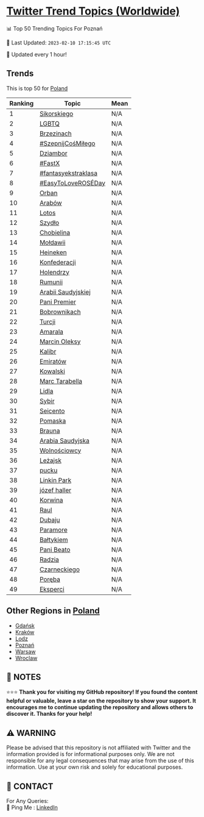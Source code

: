 [Twitter Trend Topics (Worldwide)](https://github.com/ErcinDedeoglu/Twitter-Trend-Topics)
==========


📊 Top 50 Trending Topics For Poznań

📆 Last Updated: `2023-02-10 17:15:45 UTC`

🔧 Updated every 1 hour!


## Trends

This is top 50 for [Poland](</Poland>)

| Ranking | Topic | Mean |
| ------- | ------------ | ------------ |
| 1 | [Sikorskiego](http://twitter.com/search?q=Sikorskiego) | N/A |
| 2 | [LGBTQ](http://twitter.com/search?q=LGBTQ) | N/A |
| 3 | [Brzezinach](http://twitter.com/search?q=Brzezinach) | N/A |
| 4 | [#SzepnijCośMiłego](http://twitter.com/search?q=%23SzepnijCo%c5%9bMi%c5%82ego) | N/A |
| 5 | [Dziambor](http://twitter.com/search?q=Dziambor) | N/A |
| 6 | [#FastX](http://twitter.com/search?q=%23FastX) | N/A |
| 7 | [#fantasyekstraklasa](http://twitter.com/search?q=%23fantasyekstraklasa) | N/A |
| 8 | [#EasyToLoveROSÉDay](http://twitter.com/search?q=%23EasyToLoveROS%c3%89Day) | N/A |
| 9 | [Orban](http://twitter.com/search?q=Orban) | N/A |
| 10 | [Arabów](http://twitter.com/search?q=Arab%c3%b3w) | N/A |
| 11 | [Lotos](http://twitter.com/search?q=Lotos) | N/A |
| 12 | [Szydło](http://twitter.com/search?q=Szyd%c5%82o) | N/A |
| 13 | [Chobielina](http://twitter.com/search?q=Chobielina) | N/A |
| 14 | [Mołdawii](http://twitter.com/search?q=Mo%c5%82dawii) | N/A |
| 15 | [Heineken](http://twitter.com/search?q=Heineken) | N/A |
| 16 | [Konfederacji](http://twitter.com/search?q=Konfederacji) | N/A |
| 17 | [Holendrzy](http://twitter.com/search?q=Holendrzy) | N/A |
| 18 | [Rumunii](http://twitter.com/search?q=Rumunii) | N/A |
| 19 | [Arabii Saudyjskiej](http://twitter.com/search?q=Arabii+Saudyjskiej) | N/A |
| 20 | [Pani Premier](http://twitter.com/search?q=Pani+Premier) | N/A |
| 21 | [Bobrownikach](http://twitter.com/search?q=Bobrownikach) | N/A |
| 22 | [Turcji](http://twitter.com/search?q=Turcji) | N/A |
| 23 | [Amarala](http://twitter.com/search?q=Amarala) | N/A |
| 24 | [Marcin Oleksy](http://twitter.com/search?q=Marcin+Oleksy) | N/A |
| 25 | [Kalibr](http://twitter.com/search?q=Kalibr) | N/A |
| 26 | [Emiratów](http://twitter.com/search?q=Emirat%c3%b3w) | N/A |
| 27 | [Kowalski](http://twitter.com/search?q=Kowalski) | N/A |
| 28 | [Marc Tarabella](http://twitter.com/search?q=Marc+Tarabella) | N/A |
| 29 | [Lidla](http://twitter.com/search?q=Lidla) | N/A |
| 30 | [Sybir](http://twitter.com/search?q=Sybir) | N/A |
| 31 | [Seicento](http://twitter.com/search?q=Seicento) | N/A |
| 32 | [Pomaska](http://twitter.com/search?q=Pomaska) | N/A |
| 33 | [Brauna](http://twitter.com/search?q=Brauna) | N/A |
| 34 | [Arabia Saudyjska](http://twitter.com/search?q=Arabia+Saudyjska) | N/A |
| 35 | [Wolnościowcy](http://twitter.com/search?q=Wolno%c5%9bciowcy) | N/A |
| 36 | [Leżajsk](http://twitter.com/search?q=Le%c5%bcajsk) | N/A |
| 37 | [pucku](http://twitter.com/search?q=pucku) | N/A |
| 38 | [Linkin Park](http://twitter.com/search?q=Linkin+Park) | N/A |
| 39 | [józef haller](http://twitter.com/search?q=j%c3%b3zef+haller) | N/A |
| 40 | [Korwina](http://twitter.com/search?q=Korwina) | N/A |
| 41 | [Raul](http://twitter.com/search?q=Raul) | N/A |
| 42 | [Dubaju](http://twitter.com/search?q=Dubaju) | N/A |
| 43 | [Paramore](http://twitter.com/search?q=Paramore) | N/A |
| 44 | [Bałtykiem](http://twitter.com/search?q=Ba%c5%82tykiem) | N/A |
| 45 | [Pani Beato](http://twitter.com/search?q=Pani+Beato) | N/A |
| 46 | [Radzia](http://twitter.com/search?q=Radzia) | N/A |
| 47 | [Czarneckiego](http://twitter.com/search?q=Czarneckiego) | N/A |
| 48 | [Poręba](http://twitter.com/search?q=Por%c4%99ba) | N/A |
| 49 | [Eksperci](http://twitter.com/search?q=Eksperci) | N/A |



## Other Regions in [Poland](</Poland>)

* [Gdańsk](</Poland/Gdańsk.md>)
* [Kraków](</Poland/Kraków.md>)
* [Lodz](</Poland/Lodz.md>)
* [Poznań](</Poland/Poznań.md>)
* [Warsaw](</Poland/Warsaw.md>)
* [Wroclaw](</Poland/Wroclaw.md>)



## 📝 NOTES

⭐⭐⭐ **Thank you for visiting my GitHub repository! If you found the content helpful or valuable, leave a star on the repository to show your support. It encourages me to continue updating the repository and allows others to discover it. Thanks for your help!**


## ⚠️ WARNING

Please be advised that this repository is not affiliated with Twitter and the information provided is for informational purposes only. We are not responsible for any legal consequences that may arise from the use of this information. Use at your own risk and solely for educational purposes.


## 📨 CONTACT

 For Any Queries:  
            🏓 Ping Me : [LinkedIn](https://www.linkedin.com/in/ercindedeoglu/)
